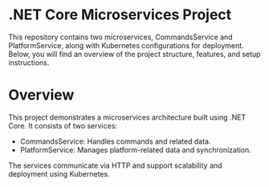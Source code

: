 # .NET Core Microservices Project
This repository contains two microservices, CommandsService and PlatformService, along with Kubernetes configurations for deployment. Below, you will find an overview of the project structure, features, and setup instructions.
# Overview
This project demonstrates a microservices architecture built using .NET Core. It consists of two services: <br />
- CommandsService: Handles commands and related data. <br />
- PlatformService: Manages platform-related data and synchronization. <br />

The services communicate via HTTP and support scalability and deployment using Kubernetes.
